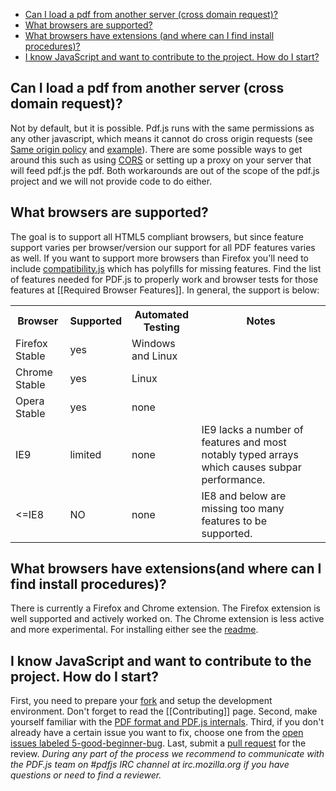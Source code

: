 * [Can I load a pdf from another server (cross domain request)?](#faq-xhr)
* [What browsers are supported?](#faq-support)
* [What browsers have extensions (and where can I find install procedures)?](#faq-extensions)
* [I know JavaScript and want to contribute to the project. How do I start?](#faq-contrib)


<a name="faq-xhr"></a>
## Can I load a pdf from another server (cross domain request)?
Not by default, but it is possible.  Pdf.js runs with the same permissions as any other javascript, which means it cannot do cross origin requests (see [Same origin policy](http://en.wikipedia.org/wiki/Same_origin_policy) and [example](https://gist.github.com/3452072)).  There are some possible ways to get around this such as using [CORS](http://enable-cors.org/) or setting up a proxy on your server that will feed pdf.js the pdf.  Both workarounds are out of the scope of the pdf.js project and we will not provide code to do either.

<a name="faq-support"></a>
## What browsers are supported?
The goal is to support all HTML5 compliant browsers, but since feature support varies per browser/version our support for all PDF features varies as well. If you want to support more browsers than Firefox you'll need to include [compatibility.js](https://github.com/mozilla/pdf.js/blob/master/web/compatibility.js) which has polyfills for missing features. Find the list of features needed for PDF.js to properly work and browser tests for those features at [[Required Browser Features]]. In general, the support is below:

<table>
  <tr><th>Browser</th><th>Supported</th><th>Automated Testing</th><th>Notes</th></tr>
  <tr>
    <td>Firefox Stable</td>
    <td>yes</td>
    <td>Windows and Linux</td>
    <td></td>
  </tr>
  <tr>
    <td>Chrome Stable</td>
    <td>yes</td>
    <td>Linux</td>
    <td></td>
  </tr>
  <tr>
    <td>Opera Stable</td>
    <td>yes</td>
    <td>none</td>
    <td></td>
  </tr>
  <tr>
    <td>IE9</td>
    <td>limited</td>
    <td>none</td>
    <td>IE9 lacks a number of features and most notably typed arrays which causes subpar performance.</td>
  </tr>
  <tr>
    <td>&lt;=IE8</td>
    <td>NO</td>
    <td>none</td>
    <td>IE8 and below are missing too many features to be supported.</td>
  </tr>
</table>

<a name="faq-extensions"></a>
## What browsers have extensions(and where can I find install procedures)?
There is currently a Firefox and Chrome extension.  The Firefox extension is well supported and actively worked on.  The Chrome extension is less active and more experimental. For installing either see the [readme](https://github.com/mozilla/pdf.js/blob/master/README.md).

<a name="faq-contrib"></a>
## I know JavaScript and want to contribute to the project. How do I start?
First, you need to prepare your [fork](https://help.github.com/articles/fork-a-repo) and setup the development environment. Don't forget to read the [[Contributing]] page. Second, make yourself familiar with the [PDF format and PDF.js internals](Additional-Learning-Resources). Third, if you don't already have a certain issue you want to fix, choose one from the [open issues labeled 5-good-beginner-bug](https://github.com/mozilla/pdf.js/issues?direction=desc&labels=5-good-beginner-bug&page=1&sort=created&state=open).  Last, submit a [pull request](https://help.github.com/articles/using-pull-requests) for the review. _During any part of the process we recommend to communicate with the PDF.js team on #pdfjs IRC channel at irc.mozilla.org if you have questions or need to find a reviewer._
